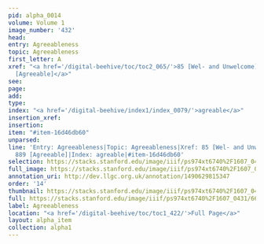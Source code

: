 ```yaml
---
pid: alpha_0014
volume: Volume 1
image_number: '432'
head: 
entry: Agreeableness
topic: Agreeableness
first_letter: A
xref: "<a href='/digital-beehive/toc/toc2_065/'>85 [Wel- and Unwelcome]</a>|<a href='/digital-beehive/toc/toc2_165/'>889
  [Agreeable]</a>"
see: 
page: 
add: 
type: 
index: "<a href='/digital-beehive/index1/index_0079/'>agreable</a>"
insertion_xref: 
insertion: 
item: "#item-16d46db60"
unparsed: 
line: 'Entry: Agreeableness|Topic: Agreeableness|Xref: 85 [Wel- and Unwelcome]|Xref:
  889 [Agreeable]|Index: agreable|#item-16d46db60'
selection: https://stacks.stanford.edu/image/iiif/ps974xt6740%2F1607_0431/661,1247,3203,403/full/0/default.jpg
full_image: https://stacks.stanford.edu/image/iiif/ps974xt6740%2F1607_0431/full/full/0/default.jpg
annotation_uri: http://dev.llgc.org.uk/annotation/1490629815347
order: '14'
thumbnail: https://stacks.stanford.edu/image/iiif/ps974xt6740%2F1607_0431/661,1247,600,180/250,/0/default.jpg
full: https://stacks.stanford.edu/image/iiif/ps974xt6740%2F1607_0431/661,1247,3203,403/full/0/default.jpg
label: Agreeableness
location: "<a href='/digital-beehive/toc/toc1_422/'>Full Page</a>"
layout: alpha_item
collection: alpha1
---
```

